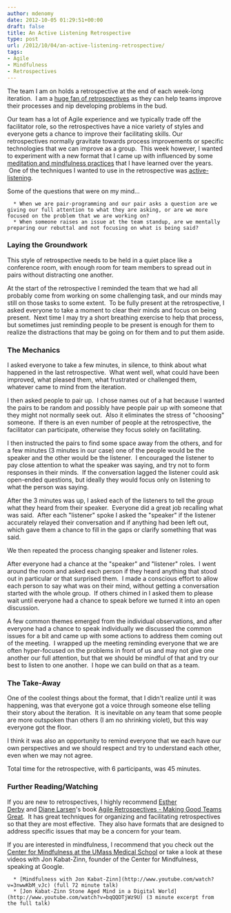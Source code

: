 ```yaml
---
author: mdenomy
date: 2012-10-05 01:29:51+00:00
draft: false
title: An Active Listening Retrospective
type: post
url: /2012/10/04/an-active-listening-retrospective/
tags:
- Agile
- Mindfulness
- Retrospectives
---
```


The team I am on holds a retrospective at the end of each week-long iteration.  I am a [huge fan of retrospectives](http://mdenomy.wordpress.com/category/retrospectives/) as they can help teams improve their processes and nip developing problems in the bud.

Our team has a lot of Agile experience and we typically trade off the facilitator role, so the retrospectives have a nice variety of styles and everyone gets a chance to improve their facilitating skills. Our retrospectives normally gravitate towards process improvements or specific technologies that we can improve as a group.  This week however, I wanted to experiment with a new format that I came up with influenced by some [meditation and mindfulness practices](http://www.umassmed.edu/cfm/stress/index.aspx) that I have learned over the years.  One of the techniques I wanted to use in the retrospective was [active-listening](http://en.wikipedia.org/wiki/Active_listening).

Some of the questions that were on my mind...



	  * When we are pair-programming and our pair asks a question are we giving our full attention to what they are asking, or are we more focused on the problem that we are working on?
	  * When someone raises an issue at the team standup, are we mentally preparing our rebuttal and not focusing on what is being said?



### Laying the Groundwork


This style of retrospective needs to be held in a quiet place like a conference room, with enough room for team members to spread out in pairs without distracting one another.

At the start of the retrospective I reminded the team that we had all probably come from working on some challenging task, and our minds may still on those tasks to some extent.  To be fully present at the retrospective, I asked everyone to take a moment to clear their minds and focus on being present.  Next time I may try a short breathing exercise to help that process, but sometimes just reminding people to be present is enough for them to realize the distractions that may be going on for them and to put them aside.


### The Mechanics


I asked everyone to take a few minutes, in silence, to think about what happened in the last retrospective.  What went well, what could have been improved, what pleased them, what frustrated or challenged them, whatever came to mind from the iteration.

I then asked people to pair up.  I chose names out of a hat because I wanted the pairs to be random and possibly have people pair up with someone that they might not normally seek out.  Also it eliminates the stress of "choosing" someone.  If there is an even number of people at the retrospective, the facilitator can participate, otherwise they focus solely on facilitating.

I then instructed the pairs to find some space away from the others, and for a few minutes (3 minutes in our case) one of the people would be the speaker and the other would be the listener.  I encouraged the listener to pay close attention to what the speaker was saying, and try not to form responses in their minds.  If the conversation lagged the listener could ask open-ended questions, but ideally they would focus only on listening to what the person was saying.

After the 3 minutes was up, I asked each of the listeners to tell the group what they heard from their speaker.  Everyone did a great job recalling what was said.  After each "listener" spoke I asked the "speaker" if the listener accurately relayed their conversation and if anything had been left out, which gave them a chance to fill in the gaps or clarify something that was said.

We then repeated the process changing speaker and listener roles.

After everyone had a chance at the "speaker" and "listener" roles.  I went around the room and asked each person if they heard anything that stood out in particular or that surprised them.  I made a conscious effort to allow each person to say what was on their mind, without getting a conversation started with the whole group.  If others chimed in I asked them to please wait until everyone had a chance to speak before we turned it into an open discussion.

A few common themes emerged from the individual observations, and after everyone had a chance to speak individually we discussed the common issues for a bit and came up with some actions to address them coming out of the meeting.  I wrapped up the meeting reminding everyone that we are often hyper-focused on the problems in front of us and may not give one another our full attention, but that we should be mindful of that and try our best to listen to one another.  I hope we can build on that as a team.


### The Take-Away


One of the coolest things about the format, that I didn't realize until it was happening, was that everyone got a voice through someone else telling their story about the iteration.  It is inevitable on any team that some people are more outspoken than others (I am no shrinking violet), but this way everyone got the floor.

I think it was also an opportunity to remind everyone that we each have our own perspectives and we should respect and try to understand each other, even when we may not agree.

Total time for the retrospective, with 6 participants, was 45 minutes.


### Further Reading/Watching


If you are new to retrospectives, I highly recommend [Esther Derby](http://www.estherderby.com/) and [Diane Larsen](http://futureworksconsulting.com/who-we-are/diana-larsen)'s book [Agile Retrospectives - Making Good Teams Great](http://pragprog.com/book/dlret/agile-retrospectives).  It has great techniques for organizing and facilitating retrospectives so that they are most effective.  They also have formats that are designed to address specific issues that may be a concern for your team.

If you are interested in mindfulness, I recommend that you check out the [Center for Mindfulness at the UMass Medical School](http://www.umassmed.edu/cfm/home/index.aspx) or take a look at these videos with Jon Kabat-Zinn, founder of the Center for Mindfulness, speaking at Google.



	  * [Mindfulness with Jon Kabat-Zinn](http://www.youtube.com/watch?v=3nwwKbM_vJc) (full 72 minute talk)
	  * [Jon Kabat-Zinn Stone Aged Mind in a Digital World](http://www.youtube.com/watch?v=bqQQDTjWz9U) (3 minute excerpt from the full talk)

